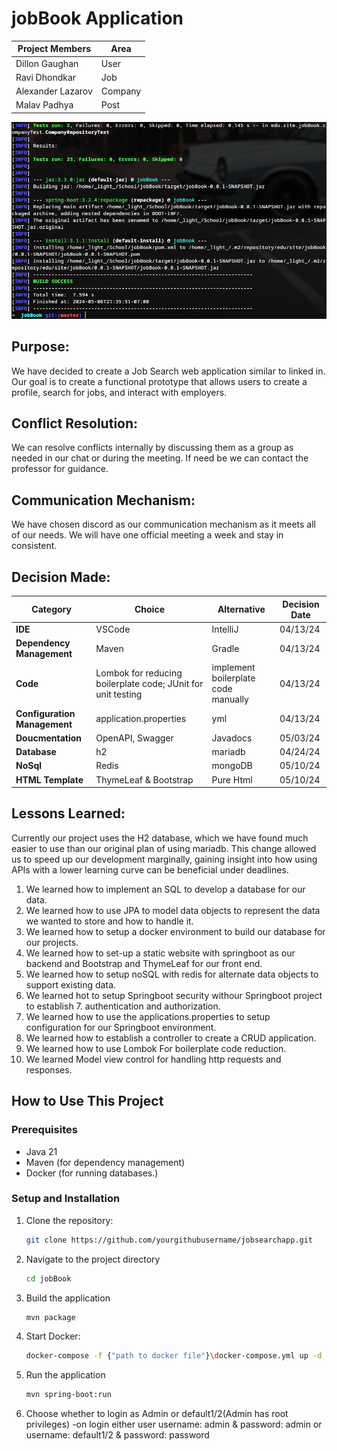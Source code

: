 # jobBook Application

| Project Members  | Area  |
|------------------|-------|
| Dillon Gaughan   | User  |
| Ravi Dhondkar    | Job   |
| Alexander Lazarov| Company |
| Malav Padhya     | Post  |


![Compile Image](images/cleancompile.png)


## **Purpose**:

We have decided to create a Job Search web application similar to linked in. Our goal is to
create a functional prototype that allows users to create a profile, search for jobs, and interact
with employers.

## **Conflict Resolution**:

We can resolve conflicts internally by discussing them as a group as needed in our chat or during the meeting. If need be we can contact the professor for guidance.

## **Communication Mechanism**:

We have chosen discord as our communication mechanism as it meets all of our needs. We will have one official meeting a week and stay in consistent.

## **Decision Made**:

| Category              | Choice       | Alternative  |  Decision Date |
|-----------------------|--------------|--------------|----------------|
| **IDE**               | VSCode       | IntelliJ     |  04/13/24      |
| **Dependency Management** | Maven    | Gradle       |  04/13/24      |
| **Code**              | Lombok for reducing boilerplate code; JUnit for unit testing | implement boilerplate code manually | 04/13/24  |
| **Configuration Management** |  application.properties | yml | 04/13/24    |
| **Doucmentation**     | OpenAPI, Swagger | Javadocs |   05/03/24     |
| **Database**          | h2           | mariadb      |   04/24/24     |
| **NoSql**           |Redis         | mongoDB      |   05/10/24     |
| **HTML Template**           |ThymeLeaf & Bootstrap | Pure Html|   05/10/24     |


## **Lessons Learned**:

Currently our project uses the H2 database, which we have found much easier to use than our original plan of using mariadb. 
This change allowed us to speed up our development marginally, gaining insight into how using APIs with a lower learning curve can be beneficial under deadlines.

1. We learned how to implement an SQL to develop a database for our data.
2. We learned how to use JPA to model data objects to represent the data we wanted to store and how to handle it.
3. We learned how to setup a docker environment to build our database for our projects.
4. We learned how to set-up a static website with springboot as our backend and Bootstrap and ThymeLeaf for our front end.
5. We learned how to setup noSQL with redis for alternate data objects to support existing data.
6. We learned hot to setup Springboot security withour Springboot project to establish 7. authentication and authorization.
7. We learned how to use the applications.properties to setup configuration for our Springboot environment.
8. We learned how to establish a controller to create a CRUD application.
9. We learned how to use Lombok For boilerplate code reduction.
10. We learned Model view control for handling http requests and responses.
## How to Use This Project

### Prerequisites

- Java 21
- Maven (for dependency management)
- Docker (for running databases.)

### Setup and Installation



1. Clone the repository:
   ```bash
   git clone https://github.com/yourgithubusername/jobsearchapp.git
2. Navigate to the project directory
   ```bash
   cd jobBook
3. Build the application   
   ```bash
   mvn package
4. Start Docker: 
   ```bash
   docker-compose -f {"path to docker file"}\docker-compose.yml up -d
5. Run the application
   ```bash
   mvn spring-boot:run
6. Choose whether to login as Admin or default1/2(Admin has root privileges)
   -on login either user username: admin & password: admin or username: default1/2 & password: password


